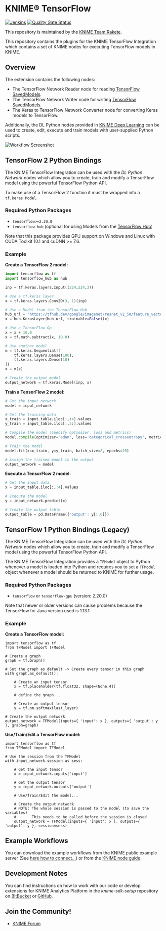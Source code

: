 # KNIME® TensorFlow

[![Jenkins](https://jenkins.knime.com/buildStatus/icon?job=knime-tensorflow%2Fmaster)](https://jenkins.knime.com/job/knime-tensorflow/job/master/)
[![Quality Gate Status](https://sonarcloud.io/api/project_badges/measure?project=KNIME_knime-tensorflow&metric=alert_status&token=55129ac721eacd76417f57921368ed587ad8339d)](https://sonarcloud.io/summary/new_code?id=KNIME_knime-tensorflow)

This repository is maintained by the [KNIME Team Rakete](mailto:team-rakete@knime.com).

This repository contains the plugins for the KNIME TensorFlow Integration which contains a set of KNIME nodes for executing TensorFlow models in KNIME.

## Overview

The extension contains the following nodes:

* The TensorFlow Network Reader node for reading [TensorFlow SavedModels](https://www.tensorflow.org/programmers_guide/saved_model#save_and_restore_models).
* The TensorFlow Network Writer node for writing [TensorFlow SavedModels](https://www.tensorflow.org/programmers_guide/saved_model#save_and_restore_models).
* The Keras to TensorFlow Network Converter node for converting Keras models to TensorFlow.

Additionally, the DL Python nodes provided in [KNIME Deep Learning](https://www.knime.com/deeplearning) can be used to create, edit, execute and train models with user-supplied Python scripts.

![Workflow Screenshot](https://files.knime.com/sites/default/files/KNIME-TF-Screenshot.png)

## TensorFlow 2 Python Bindings

The KNIME TensorFlow Integration can be used with the _DL Python Network_ nodes which allow you to create, train and modify a TensorFlow model using the powerful TensorFlow Python API.

To make use of a TensorFlow 2 function it must be wrapped into a `tf.keras.Model`.

### Required Python Packages

* `tensorflow>=2.20.0`
* `tensorflow-hub` (optional for using Models from the [TensorFlow Hub](https://tfhub.dev))

Note that this package provides GPU support on Windows and Linux with CUDA Toolkit 10.1 and cuDNN >= 7.6.

### Example

__Create a TensorFlow 2 model:__

```python
import tensorflow as tf
import tensorflow_hub as hub

inp = tf.keras.layers.Input((224,224,3))

# Use a tf.keras layer
x = tf.keras.layers.Conv2D(3, 1)(inp)

# Use a Model from the TensorFlow Hub
hub_url = "https://tfhub.dev/google/imagenet/resnet_v2_50/feature_vector/4"
x = hub.KerasLayer(hub_url, trainable=False)(x)

# Use a TensorFlow Op
x = x + 10.0
x = tf.math.subtract(x, 10.0)

# Use another model
m = tf.keras.Sequential([
	tf.keras.layers.Dense(100),
	tf.keras.layers.Dense(10)
])
x = m(x)

# Create the output model
output_network = tf.keras.Model(inp, x)
```

__Train a TensorFlow 2 model:__

```python
# Get the input network
model = input_network

# Get the training data
x_train = input_table.iloc[:,:4].values
y_train = input_table.iloc[:,5:].values

# Compile the model (Specify optimizer, loss and metrics)
model.compile(optimizer='adam', loss='categorical_crossentropy', metrics=['accuracy'])

# Train the model
model.fit(x=x_train, y=y_train, batch_size=8, epochs=20)

# Assign the trained model to the output
output_network = model
```

__Execute a TensorFlow 2 model:__

```python
# Get the input data
x = input_table.iloc[:,:4].values

# Execute the model
y = input_network.predict(x)

# Create the output table
output_table = pd.DataFrame({'output': y[:,0]})
```

## TensorFlow 1 Python Bindings (Legacy)

The KNIME TensorFlow Integration can be used with the _DL Python Network_ nodes which allow you to create, train and modify a TensorFlow model using the powerful TensorFlow Python API.

The KNIME TensorFlow Integration provides a `TFModel` object to Python whenever a model is loaded into Python and requires you to set a `TFModel` object whenever a model should be returned to KNIME for further usage.

### Required Python Packages

* `tensorflow` or `tensorflow-gpu` (version: 2.20.0)

Note that newer or older versions can cause problems because the TensorFlow for Java version used is 1.13.1.

### Example

__Create a TensorFlow model:__

```
import tensorflow as tf
from TFModel import TFModel

# Create a graph
graph = tf.Graph()

# Set the graph as default -> Create every tensor in this graph
with graph.as_default():

    # Create an input tensor
    x = tf.placeholder(tf.float32, shape=(None,4))

    # define the graph...

    # Create an output tensor
    y = tf.nn.softmax(last_layer)

# Create the output network
output_network = TFModel(inputs={ 'input': x }, outputs={ 'output': y }, graph=graph)
```

__Use/Train/Edit a TensorFlow model:__

```
import tensorflow as tf
from TFModel import TFModel

# Use the session from the TFModel
with input_network.session as sess:

    # Get the input tensor
    x = input_network.inputs['input']

    # Get the output tensor
    y = input_network.outputs['output']

    # Use/Train/Edit the model...

    # Create the output network
    # NOTE: The whole session is passed to the model (to save the variables)
    #       This needs to be called before the session is closed
    output_network = TFModel(inputs={ 'input': x }, outputs={ 'output': y }, session=sess)
```


## Example Workflows

You can download the example workflows from the KNIME public example server (See [here how to connect...](https://www.knime.org/example-workflows)) or from the [KNIME node guide](https://www.knime.com/nodeguide/analytics/deep-learning).

## Development Notes

You can find instructions on how to work with our code or develop extensions for
KNIME Analytics Platform in the _knime-sdk-setup_ repository
on [BitBucket](https://bitbucket.org/KNIME/knime-sdk-setup)
or [GitHub](http://github.com/knime/knime-sdk-setup).

## Join the Community!

* [KNIME Forum](https://tech.knime.org/forum)
